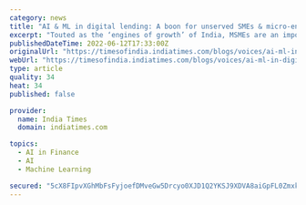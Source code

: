 ```yaml
---
category: news
title: "AI & ML in digital lending: A boon for unserved SMEs & micro-entrepreneurs"
excerpt: "Touted as the ‘engines of growth’ of India, MSMEs are an important contributor to job creation as well as economic development of the country. They contribute around 30% to India’s GDP and constitute nearly"
publishedDateTime: 2022-06-12T17:33:00Z
originalUrl: "https://timesofindia.indiatimes.com/blogs/voices/ai-ml-in-digital-lending-a-boon-for-unserved-smes-micro-entrepreneurs/"
webUrl: "https://timesofindia.indiatimes.com/blogs/voices/ai-ml-in-digital-lending-a-boon-for-unserved-smes-micro-entrepreneurs/"
type: article
quality: 34
heat: 34
published: false

provider:
  name: India Times
  domain: indiatimes.com

topics:
  - AI in Finance
  - AI
  - Machine Learning

secured: "5cX8FIpvXGhMbFsFyjoefDMveGw5Drcyo0XJD1Q2YKSJ9XDVA8aiGpFL0ZmxkL5gfWEgwvNFm1v+i1b2DP/F/7XCnSvjIIfhObBT0g5vbwWJFu8udeN/uqC1al+eE3dnOB4teaWdSldTQK4BK2ZHWCxhKCjTqFFBQ2g/NVJf+vUyMaCLD9XbvwTystLJOiPKZFnNPoYthAI+NcgGMw18nYYHrbO7somvW+K8JPkrAXqWoSyrDUUEj4RtthUQ1wX7+Kyu6n8BhWRVPTXntEbz1V4UEQ+XpGayRowhJyAQN2AgQ3wJcMu4+TzkEDNFv4APE2e+iQXxTcHG7uVsy1YmqRdpG4F2qIRAxZB/kukzyWM=;Y7j6nOs7GMkrVq2kdQ8VUg=="
---
```


